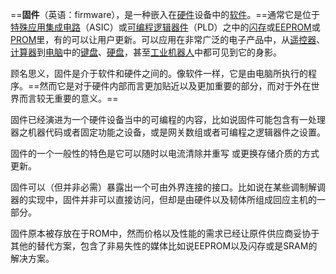 ==**固件**（英语：firmware），是一种嵌入在[硬件](https://zh.wikipedia.org/wiki/%E7%A1%AC%E9%AB%94 "硬件")设备中的[软件](https://zh.wikipedia.org/wiki/%E8%BB%9F%E9%AB%94 "软件")。==通常它是位于[特殊应用集成电路](https://zh.wikipedia.org/wiki/%E7%89%B9%E6%AE%8A%E6%87%89%E7%94%A8%E7%A9%8D%E9%AB%94%E9%9B%BB%E8%B7%AF)（ASIC）或[可编程逻辑器件](https://zh.wikipedia.org/wiki/%E5%8F%AF%E7%A8%8B%E5%BC%8F%E9%82%8F%E8%BC%AF%E8%A3%9D%E7%BD%AE "可编程逻辑器件")（PLD）之中的[闪存](https://zh.wikipedia.org/wiki/%E5%BF%AB%E9%96%83%E8%A8%98%E6%86%B6%E9%AB%94 "闪存")或[EEPROM](https://zh.wikipedia.org/wiki/EEPROM "EEPROM")或[PROM](https://zh.wikipedia.org/wiki/PROM "PROM")里，有的可以让用户更新。可以应用在非常广泛的电子产品中，从[遥控器](https://zh.wikipedia.org/wiki/%E9%81%A5%E6%8E%A7%E5%99%A8 "遥控器")、[计算器](https://zh.wikipedia.org/wiki/%E8%AE%A1%E7%AE%97%E5%99%A8 "计算器")到[电脑](https://zh.wikipedia.org/wiki/%E7%94%B5%E8%84%91 "电脑")中的[键盘](https://zh.wikipedia.org/wiki/%E9%94%AE%E7%9B%98 "键盘")、[硬盘](https://zh.wikipedia.org/wiki/%E7%A1%AC%E7%9B%98 "硬盘")，甚至[工业机器人](https://zh.wikipedia.org/wiki/%E5%B7%A5%E4%B8%9A%E6%9C%BA%E5%99%A8%E4%BA%BA "工业机器人")中都可见到它的身影。

顾名思义，固件是介于软件和硬件之间的。像软件一样，它是由电脑所执行的程序。==然而它是对于硬件内部而言更加贴近以及更加重要的部分，而对于外在世界而言较无重要的意义。==

固件已经演进为一个硬件设备当中的可编程的内容，比如说固件可能包含有一处理器之机器代码或者固定功能之设备，或是网关数组或者可编程之逻辑器件之设置。

固件的一个一般性的特色是它可以随时以电流清除并重写 或更换存储介质的方式更新。

固件可以（但并非必需）暴露出一个可由外界连接的接口。比如说在某些调制解调器的实现中，固件并非可以直接访问，但却是由硬件以及韧体所组成回应主机的一部分。

固件原本被存放在于ROM中，然而价格以及性能的需求已经让原件供应商妥协于其他的替代方案，包含了非易失性的媒体比如说EEPROM以及闪存或是SRAM的解决方案。